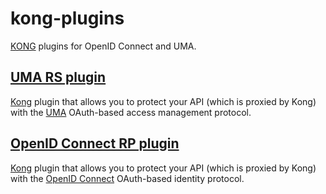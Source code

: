 # kong-plugins

[KONG](https://getkong.org) plugins for OpenID Connect and UMA.

## [UMA RS plugin](/kong-uma-rs)

[Kong](https://getkong.org) plugin that allows you to protect your API (which is proxied by Kong) with the [UMA](https://kantarainitiative.org/confluence/display/uma/Home) OAuth-based access management protocol.

## [OpenID Connect RP plugin](/kong-openid-rp)

[Kong](https://getkong.org) plugin that allows you to protect your API (which is proxied by Kong) with the [OpenID Connect](https://gluu.org/docs/ce/admin-guide/openid-connect/) OAuth-based identity protocol.
